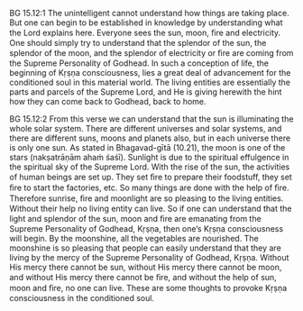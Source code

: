 BG 15.12:1	The unintelligent cannot understand how things are taking place. But one can begin to be established in knowledge by understanding what the Lord explains here. Everyone sees the sun, moon, ﬁre and electricity. One should simply try to understand that the splendor of the sun, the splendor of the moon, and the splendor of electricity or ﬁre are coming from the Supreme Personality of Godhead. In such a conception of life, the beginning of Kṛṣṇa consciousness, lies a great deal of advancement for the conditioned soul in this material world. The living entities are essentially the parts and parcels of the Supreme Lord, and He is giving herewith the hint how they can come back to Godhead, back to home.

BG 15.12:2	From this verse we can understand that the sun is illuminating the whole solar system. There are different universes and solar systems, and there are different suns, moons and planets also, but in each universe there is only one sun. As stated in Bhagavad-gītā (10.21), the moon is one of the stars (nakṣatrāṇām ahaṁ śaśī). Sunlight is due to the spiritual effulgence in the spiritual sky of the Supreme Lord. With the rise of the sun, the activities of human beings are set up. They set ﬁre to prepare their foodstuff, they set ﬁre to start the factories, etc. So many things are done with the help of ﬁre. Therefore sunrise, ﬁre and moonlight are so pleasing to the living entities. Without their help no living entity can live. So if one can understand that the light and splendor of the sun, moon and ﬁre are emanating from the Supreme Personality of Godhead, Kṛṣṇa, then one’s Kṛṣṇa consciousness will begin. By the moonshine, all the vegetables are nourished. The moonshine is so pleasing that people can easily understand that they are living by the mercy of the Supreme Personality of Godhead, Kṛṣṇa. Without His mercy there cannot be sun, without His mercy there cannot be moon, and without His mercy there cannot be ﬁre, and without the help of sun, moon and ﬁre, no one can live. These are some thoughts to provoke Kṛṣṇa consciousness in the conditioned soul.